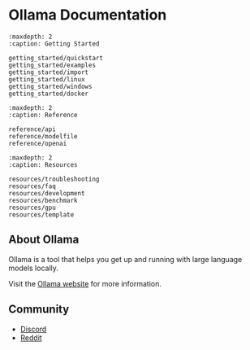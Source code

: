 # Ollama Documentation

```{toctree}
:maxdepth: 2
:caption: Getting Started

getting_started/quickstart
getting_started/examples
getting_started/import
getting_started/linux
getting_started/windows
getting_started/docker
```

```{toctree}
:maxdepth: 2
:caption: Reference

reference/api
reference/modelfile
reference/openai
```

```{toctree}
:maxdepth: 2
:caption: Resources

resources/troubleshooting
resources/faq
resources/development
resources/benchmark
resources/gpu
resources/template
```

## About Ollama

Ollama is a tool that helps you get up and running with large language models locally.

Visit the [Ollama website](https://ollama.com) for more information.

## Community

- [Discord](https://discord.gg/ollama)
- [Reddit](https://reddit.com/r/ollama)